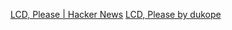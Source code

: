 
[LCD, Please | Hacker News](https://news.ycombinator.com/item?id=37052622)
[LCD, Please by dukope](https://dukope.itch.io/lcd-please)
